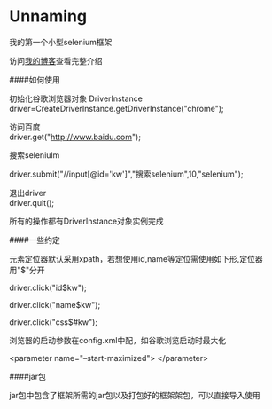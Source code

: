 Unnaming
========

我的第一个小型selenium框架  

访问[我的博客](http://zlshuo.com/selenium/1237.html)查看完整介绍

####如何使用  

初始化谷歌浏览器对象
DriverInstance driver=CreateDriverInstance.getDriverInstance("chrome");  

访问百度  
driver.get("http://www.baidu.com");  

搜索seleniulm  

driver.submit("//input[@id='kw']","搜索selenium",10,"selenium");  

退出driver  
driver.quit();  

所有的操作都有DriverInstance对象实例完成

####一些约定  

元素定位器默认采用xpath，若想使用id,name等定位需使用如下形,定位器用"$"分开

driver.click("id$kw");  

driver.click("name$kw");

driver.click("css$#kw");  

浏览器的启动参数在config.xml中配，如谷歌浏览启动时最大化  

\<parameter name="–start-maximized"> \</parameter>

####jar包  

jar包中包含了框架所需的jar包以及打包好的框架架包，可以直接导入使用

